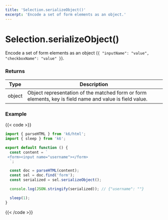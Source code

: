 ```yaml
---
title: 'Selection.serializeObject()'
excerpt: 'Encode a set of form elements as an object.'
---
```


# Selection.serializeObject()

Encode a set of form elements as an object (`{ "inputName": "value", "checkboxName": "value" }`).

### Returns

| Type   | Description                                                                                             |
| ------ | ------------------------------------------------------------------------------------------------------- |
| object | Object representation of the matched form or form elements, key is field name and value is field value. |

### Example

{{< code >}}

```javascript
import { parseHTML } from 'k6/html';
import { sleep } from 'k6';

export default function () {
  const content = `
 <form><input name="username"></form>
  `;

  const doc = parseHTML(content);
  const sel = doc.find('form');
  const serialized = sel.serializeObject();

  console.log(JSON.stringify(serialized)); // {"username": ""}

  sleep(1);
}
```

{{< /code >}}
